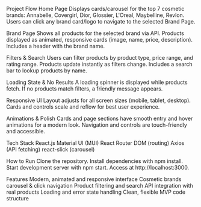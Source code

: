 Project Flow
Home Page
Displays cards/carousel for the top 7 cosmetic brands: Annabelle, Covergirl, Dior, Glossier, L'Oreal, Maybelline, Revlon.
Users can click any brand card/logo to navigate to the selected Brand Page.

Brand Page
Shows all products for the selected brand via API.
Products displayed as animated, responsive cards (image, name, price, description).
Includes a header with the brand name.

Filters & Search
Users can filter products by product type, price range, and rating range.
Products update instantly as filters change.
Includes a search bar to lookup products by name.

Loading State & No Results
A loading spinner is displayed while products fetch.
If no products match filters, a friendly message appears.

Responsive UI
Layout adjusts for all screen sizes (mobile, tablet, desktop).
Cards and controls scale and reflow for best user experience.

Animations & Polish
Cards and page sections have smooth entry and hover animations for a modern look.
Navigation and controls are touch-friendly and accessible.

Tech Stack
React.js
Material UI (MUI)
React Router DOM (routing)
Axios (API fetching)
react-slick (carousel)

How to Run
Clone the repository.
Install dependencies with npm install.
Start development server with npm start.
Access at http://localhost:3000.

Features
Modern, animated and responsive interface
Cosmetic brands carousel & click navigation
Product filtering and search
API integration with real products
Loading and error state handling
Clean, flexible MVP code structure